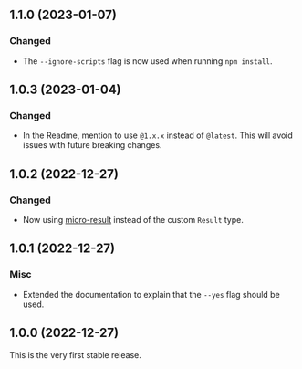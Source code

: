 ## 1.1.0 (2023-01-07)

### Changed

- The `--ignore-scripts` flag is now used when running `npm install`.

## 1.0.3 (2023-01-04)

### Changed

- In the Readme, mention to use `@1.x.x` instead of `@latest`. This will avoid issues with future breaking changes.

## 1.0.2 (2022-12-27)

### Changed

- Now using [micro-result](https://www.npmjs.com/package/micro-result) instead of the custom `Result` type.

## 1.0.1 (2022-12-27)

### Misc

- Extended the documentation to explain that the `--yes` flag should be used.

## 1.0.0 (2022-12-27)

This is the very first stable release.
